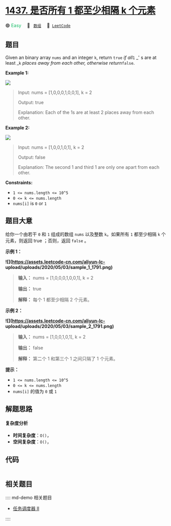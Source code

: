 # [1437. 是否所有 1 都至少相隔 k 个元素](https://leetcode.com/problems/check-if-all-1s-are-at-least-length-k-places-away)

🟢 <font color=#15bd66>Easy</font>&emsp; 🔖&ensp; [`数组`](/leetcode/outline/tag/array.md)&emsp; 🔗&ensp;[`LeetCode`](https://leetcode.com/problems/check-if-all-1s-are-at-least-length-k-places-away)


## 题目

Given an binary array `nums` and an integer `k`, return `true` _if all_`1` _'
s are at least _`k` _places away from each other, otherwise return_`false`.



**Example 1:**

![](https://assets.leetcode.com/uploads/2020/04/15/sample_1_1791.png)

> Input: nums = [1,0,0,0,1,0,0,1], k = 2
> 
> Output: true
> 
> Explanation: Each of the 1s are at least 2 places away from each other.

**Example 2:**

![](https://assets.leetcode.com/uploads/2020/04/15/sample_2_1791.png)

> Input: nums = [1,0,0,1,0,1], k = 2
> 
> Output: false
> 
> Explanation: The second 1 and third 1 are only one apart from each other.

**Constraints:**

  * `1 <= nums.length <= 10^5`
  * `0 <= k <= nums.length`
  * `nums[i]` is `0` or `1`


## 题目大意

给你一个由若干 `0` 和 `1` 组成的数组 `nums` 以及整数 `k`。如果所有 `1` 都至少相隔 `k` 个元素，则返回 true ；否则，返回
`false` 。



**示例 1：**

**![](https://assets.leetcode-cn.com/aliyun-lc-
upload/uploads/2020/05/03/sample_1_1791.png)**

> 
> 
> 
> 
> 
> **输入：** nums = [1,0,0,0,1,0,0,1], k = 2
> 
> **输出：** true
> 
> **解释：** 每个 1 都至少相隔 2 个元素。

**示例 2：**

**![](https://assets.leetcode-cn.com/aliyun-lc-
upload/uploads/2020/05/03/sample_2_1791.png)**

> 
> 
> 
> 
> 
> **输入：** nums = [1,0,0,1,0,1], k = 2
> 
> **输出：** false
> 
> **解释：** 第二个 1 和第三个 1 之间只隔了 1 个元素。



**提示：**

  * `1 <= nums.length <= 10^5`
  * `0 <= k <= nums.length`
  * `nums[i]` 的值为 `0` 或 `1`


## 解题思路

#### 复杂度分析

- **时间复杂度**：`O()`，
- **空间复杂度**：`O()`，

## 代码

```javascript

```

## 相关题目

:::: md-demo 相关题目
- [任务调度器 II](https://leetcode.com/problems/task-scheduler-ii)

::::
